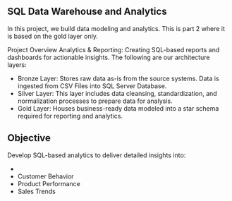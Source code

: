 ## SQL Data Warehouse and Analytics
In this project, we build data modeling and analytics. This is part 2 where it is based on the gold layer only.

Project Overview
Analytics & Reporting: Creating SQL-based reports and dashboards for actionable insights.
The following are our architecture layers:

- Bronze Layer: Stores raw data as-is from the source systems. Data is ingested from CSV Files into SQL Server Database.
- Silver Layer: This layer includes data cleansing, standardization, and normalization processes to prepare data for analysis.
- Gold Layer: Houses business-ready data modeled into a star schema required for reporting and analytics.
## Objective
Develop SQL-based analytics to deliver detailed insights into:

-
- Customer Behavior
- Product Performance
- Sales Trends
